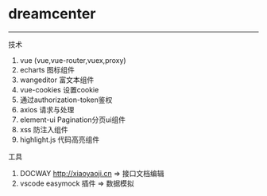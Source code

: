# dreamcenter
---
技术
1. vue (vue,vue-router,vuex,proxy)
2. echarts  图标组件
3. wangeditor 富文本组件
4. vue-cookies 设置cookie
5. 通过authorization-token鉴权
6. axios 请求与处理
7. element-ui Pagination分页ui组件
8. xss 防注入组件
9. highlight.js 代码高亮组件

工具
1. DOCWAY http://xiaoyaoji.cn => 接口文档编辑
2. vscode easymock 插件 => 数据模拟
